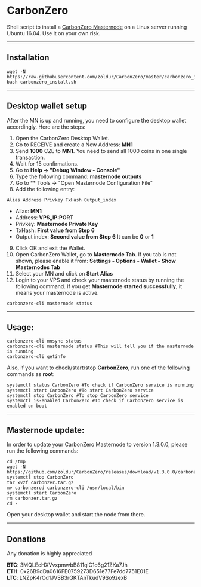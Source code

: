 # CarbonZero
Shell script to install a [CarbonZero Masternode]() on a Linux server running Ubuntu 16.04. Use it on your own risk.
***

## Installation
```
wget -N https://raw.githubusercontent.com/zoldur/CarbonZero/master/carbonzero_install.sh
bash carbonzero_install.sh
```
***

## Desktop wallet setup

After the MN is up and running, you need to configure the desktop wallet accordingly. Here are the steps:
1. Open the CarbonZero Desktop Wallet.
2. Go to RECEIVE and create a New Address: **MN1**
3. Send **1000** CZE to **MN1**. You need to send all 1000 coins in one single transaction.
4. Wait for 15 confirmations.
5. Go to **Help -> "Debug Window - Console"**
6. Type the following command: **masternode outputs**
7. Go to  ** Tools -> "Open Masternode Configuration File"
8. Add the following entry:
```
Alias Address Privkey TxHash Output_index
```
* Alias: **MN1**
* Address: **VPS_IP:PORT**
* Privkey: **Masternode Private Key**
* TxHash: **First value from Step 6**
* Output index:  **Second value from Step 6** It can be **0** or **1**
9. Click OK and exit the Wallet.
10. Open CarbonZero Wallet, go to **Masternode Tab**. If you tab is not shown, please enable it from: **Settings - Options - Wallet - Show Masternodes Tab**
11. Select your MN and click on **Start Alias**
12. Login to your VPS and check your masternode status by running the following command. If you get **Masternode started successfully**, it means your masternode is active.
```
carbonzero-cli masternode status
```
***

## Usage:
```
carbonzero-cli mnsync status
carbonzero-cli masternode status #This will tell you if the masternode is running
carbonzero-cli getinfo
```
Also, if you want to check/start/stop **CarbonZero**, run one of the following commands as **root**:

```
systemctl status CarbonZero #To check if CarbonZero service is running
systemctl start CarbonZero #To start CarbonZero service
systemctl stop CarbonZero #To stop CarbonZero service
systemctl is-enabled CarbonZero #To check if CarbonZero service is enabled on boot
```
***

## Masternode update:
In order to update your CarbonZero Masternode to version 1.3.0.0, please run the following commands:
```
cd /tmp
wget -N https://github.com/zoldur/CarbonZero/releases/download/v1.3.0.0/carbonzero.tar.gz
systemctl stop CarbonZero
tar xvzf carbonzer.tar.gz
mv carbonzerod carbonzero-cli /usr/local/bin
systemctl start CarbonZero
rm carbonzer.tar.gz
cd -
```
Open your desktop wallet and start the node from there.
***

## Donations

Any donation is highly appreciated

**BTC**: 3MQLEcHXVvxpmwbB811qiC1c6g21ZKa7Jh  
**ETH**: 0x26B9dDa0616FE0759273D651e77Fe7dd7751E01E  
**LTC**: LNZpK4rCd1JVSB3rGKTAnTkudV9So9zexB  

